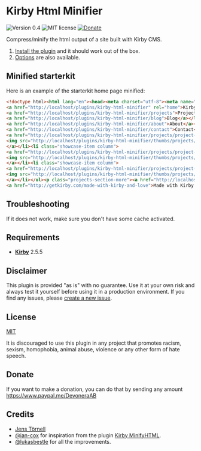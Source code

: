# Kirby Html Minifier

![Version 0.4](https://img.shields.io/badge/version-0.4-blue.svg) ![MIT license](https://img.shields.io/badge/license-MIT-green.svg) [![Donate](https://img.shields.io/badge/give-donation-yellow.svg)](https://www.paypal.me/DevoneraAB)

Compress/minify the html output of a site built with Kirby CMS.

1. [Install the plugin](docs/installation.md) and it should work out of the box.
1. [Options](docs/options.md) are also available.

## Minified starterkit

Here is an example of the starterkit home page minified:

```html
<!doctype html><html lang="en"><head><meta charset="utf-8"><meta name="viewport" content="width=device-width,initial-scale=1.0"><title>Kirby Starterkit | Home</title><meta name="description" content="This is Kirby's Starterkit."><link rel="stylesheet" href="http://localhost/plugins/kirby-html-minifier/assets/css/index.css"></head><body><header class="header wrap wide" role="banner"><div class="grid"><div class="branding column">
<a href="http://localhost/plugins/kirby-html-minifier" rel="home">Kirby Starterkit</a></div><nav class="navigation column" role="navigation"><ul class="menu"><li class="menu-item">
<a href="http://localhost/plugins/kirby-html-minifier/projects">Projects</a></li><li class="menu-item">
<a href="http://localhost/plugins/kirby-html-minifier/blog">Blog</a></li><li class="menu-item">
<a href="http://localhost/plugins/kirby-html-minifier/about">About</a></li><li class="menu-item">
<a href="http://localhost/plugins/kirby-html-minifier/contact">Contact</a></li></ul></nav></div></header><main class="main" role="main"><header class="wrap"><h1>Home</h1><div class="intro text"><p>Yay! If you are seeing this, the installation of Kirby worked. :-)</p></div><hr /></header><div class="text wrap"><h2>Get started</h2><ul><li>Go to the <a href="http://localhost/plugins/kirby-html-minifier/panel">Panel</a> to give Kirby's admin interface a try</li><li>Check out the <a href="http://getkirby.com/docs">docs</a> and start building your own site</li><li>Follow <a href="https://twitter.com/getkirby">@getkirby</a> on Twitter for updates</li><li>Visit the <a href="http://forum.getkirby.com">forum</a> to connect with other Kirby users</li><li>Sign up to <a href="https://getkirby.com/#kosmos">Kirby Kosmos</a>, our monthly newsletter</li><li><a href="http://getkirby.com/support">Get in contact</a> if you need support.</li></ul><p><strong>Have fun with Kirby!</strong></p></div><section class="projects-section"><div class="wrap wide"><h2>Latest Projects</h2><ul class="showcase grid gutter-1"><li class="showcase-item column">
<a href="http://localhost/plugins/kirby-html-minifier/projects/project-a" class="showcase-link">
<img src="http://localhost/plugins/kirby-html-minifier/thumbs/projects/project-a/creative-tools-600x600.jpg" alt="Thumbnail for Project A" class="showcase-image" /><div class="showcase-caption"><h3 class="showcase-title">Project A</h3></div>
</a></li><li class="showcase-item column">
<a href="http://localhost/plugins/kirby-html-minifier/projects/project-b" class="showcase-link">
<img src="http://localhost/plugins/kirby-html-minifier/thumbs/projects/project-b/room-600x600.jpg" alt="Thumbnail for Project B" class="showcase-image" /><div class="showcase-caption"><h3 class="showcase-title">Project B</h3></div>
</a></li><li class="showcase-item column">
<a href="http://localhost/plugins/kirby-html-minifier/projects/project-c" class="showcase-link">
<img src="http://localhost/plugins/kirby-html-minifier/thumbs/projects/project-c/camera-600x600.jpg" alt="Thumbnail for Project C" class="showcase-image" /><div class="showcase-caption"><h3 class="showcase-title">Project C</h3></div>
</a></li></ul><p class="projects-section-more"><a href="http://localhost/plugins/kirby-html-minifier/projects" class="btn">show all projects &hellip;</a></p></div></section></main><footer class="footer cf" role="contentinfo"><div class="wrap wide"><p class="footer-copyright">© 2009–2017 The Kirby Team</p><p class="footer-madewithkirby">
<a href="http://getkirby.com/made-with-kirby-and-love">Made with Kirby and <b class="heart">♥</b></a></p></div></footer></body></html>
```

## Troubleshooting

If it does not work, make sure you don't have some cache activated. 

## Requirements

- [**Kirby**](https://getkirby.com/) 2.5.5

## Disclaimer

This plugin is provided "as is" with no guarantee. Use it at your own risk and always test it yourself before using it in a production environment. If you find any issues, please [create a new issue](https://github.com/jenstornell/kirby-html-minifier/issues/new).

## License

[MIT](https://opensource.org/licenses/MIT)

It is discouraged to use this plugin in any project that promotes racism, sexism, homophobia, animal abuse, violence or any other form of hate speech.

## Donate

If you want to make a donation, you can do that by sending any amount https://www.paypal.me/DevoneraAB

## Credits

- [Jens Törnell](https://github.com/jenstornell)
- [@ian-cox](https://github.com/ian-cox) for inspiration from the plugin [Kirby MinifyHTML](https://github.com/ian-cox/Kirby-MinifyHTML).
- [@lukasbestle](https://github.com/lukasbestle) for all the improvements.